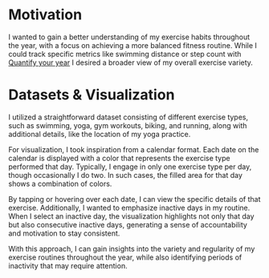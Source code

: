 # Motivation

I wanted to gain a better understanding of my exercise habits throughout the year, with a focus on achieving a more balanced fitness routine. While I could track specific metrics like swimming distance or step count with [Quantify your year](https://hello.tany.kim/#/quantify-your-year) I desired a broader view of my overall exercise variety. 

# Datasets & Visualization

I utilized a straightforward dataset consisting of different exercise types, such as swimming, yoga, gym workouts, biking, and running, along with additional details, like the location of my yoga practice.

For visualization, I took inspiration from a calendar format. Each date on the calendar is displayed with a color that represents the exercise type performed that day. Typically, I engage in only one exercise type per day, though occasionally I do two. In such cases, the filled area for that day shows a combination of colors.

By tapping or hovering over each date, I can view the specific details of that exercise. Additionally, I wanted to emphasize inactive days in my routine. When I select an inactive day, the visualization highlights not only that day but also consecutive inactive days, generating a sense of accountability and motivation to stay consistent.

With this approach, I can gain insights into the variety and regularity of my exercise routines throughout the year, while also identifying periods of inactivity that may require attention.